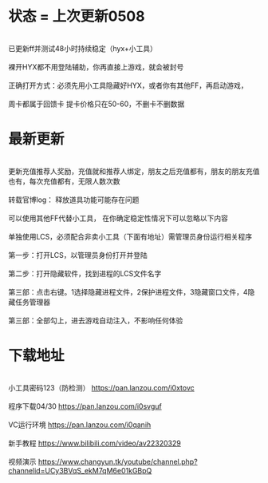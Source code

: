 

# 状态 = 上次更新0508 

</br> 已更新ff并测试48小时持续稳定（hyx+小工具） </br>
</br> 裸开HYX都不用登陆辅助，你再直接上游戏，就会被封号 </br>
</br> 正确打开方式：必须先用小工具隐藏好HYX，或者你有其他FF，再启动游戏，</br>
</br> 周卡都属于回馈卡 提卡价格只在50-60，不删卡不删数据</br>




# 最新更新

</br> 更新充值推荐人奖励，充值就和推荐人绑定，朋友之后充值都有，朋友的朋友充值也有，每次充值都有，无限人数次数</br>
</br> 转载官博log： 释放道具功能可能存在问题</br>
</br> 可以使用其他FF代替小工具， 在你确定稳定性情况下可以忽略以下内容 </br>
</br> 单独使用LCS，必须配合非卖小工具（下面有地址）需管理员身份运行相关程序</br>
</br> 第一步：打开LCS，以管理员身份打开并登陆</br>
</br> 第二步：打开隐藏软件，找到进程的LCS文件名字</br>
</br> 第三部：点击右键。1选择隐藏进程文件，2保护进程文件，3隐藏窗口文件，4隐藏任务管理器</br>
</br> 第三部：全部勾上，进去游戏自动注入，不影响任何体验</br>


# 下载地址 

</br>小工具密码123（防检测） https://pan.lanzou.com/i0xtovc</br>
</br>程序下载04/30 https://pan.lanzou.com/i0svguf</br>
</br>VC运行环境 https://pan.lanzou.com/i0qanih</br>
</br> 新手教程 https://www.bilibili.com/video/av22320329 </br>
</br> 视频演示 https://www.changyun.tk/youtube/channel.php?channelid=UCy3BVqS_ekM7qM6e01kGBpQ</br>
 
